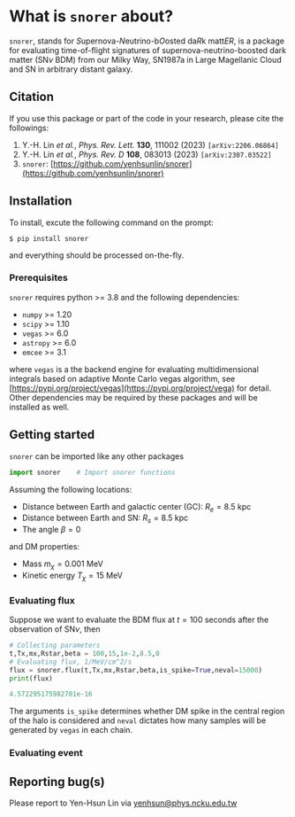 # What is `snorer` about?

`snorer`, stands for  *S*upernova-*N*eutrino-b*O*osted da*R*k matt*ER*, is a package for evaluating time-of-flight signatures of supernova-neutrino-boosted dark matter (SN$\nu$ BDM) from our Milky Way, SN1987a in Large Magellanic Cloud and SN in arbitrary distant galaxy.

## Citation

If you use this package or part of the code in your research, please cite the followings:

1. Y.-H. Lin *et al.*, *Phys. Rev. Lett.* **130**, 111002 (2023) `[arXiv:2206.06864]`
2. Y.-H. Lin *et al.*, *Phys. Rev. D* **108**, 083013 (2023) `[arXiv:2307.03522]`
3. `snorer`: [https://github.com/yenhsunlin/snorer](https://github.com/yenhsunlin/snorer)

## Installation

To install, excute the following command on the prompt:

    $ pip install snorer

and everything should be processed on-the-fly.

### Prerequisites

`snorer` requires python >= 3.8 and the following dependencies:

- `numpy` >= 1.20
- `scipy` >= 1.10
- `vegas` >= 6.0
- `astropy` >= 6.0
- `emcee` >= 3.1

where `vegas` is a the backend engine for evaluating multidimensional integrals based on adaptive Monte Carlo vegas algorithm, see [https://pypi.org/project/vegas](https://pypi.org/project/vega) for detail.
Other dependencies may be required by these packages and will be installed as well.

## Getting started

`snorer` can be imported like any other packages
```python
import snorer    # Import snorer functions
```
Assuming the following locations:

- Distance between Earth and galactic center (GC): $R_e=8.5$ kpc
- Distance between Earth and SN: $R_s=8.5$ kpc
- The angle $\beta=0$

and DM properties:

- Mass $m_\chi=0.001$ MeV
- Kinetic energy $T_\chi=15$ MeV

### Evaluating flux
Suppose we want to evaluate the BDM flux at $t=100$ seconds after the observation of SN$\nu$, then

```python
# Collecting parameters
t,Tx,mx,Rstar,beta = 100,15,1e-2,8.5,0
# Evaluating flux, 1/MeV/cm^2/s
flux = snorer.flux(t,Tx,mx,Rstar,beta,is_spike=True,neval=15000)
print(flux)
```
```python
4.572295175982701e-16
```

The arguments `is_spike` determines whether DM spike in the central region of the halo is considered and `neval` dictates how many samples will be generated by `vegas` in each chain.

### Evaluating event


## Reporting bug(s)

Please report to Yen-Hsun Lin via [yenhsun@phys.ncku.edu.tw](mailto:yenhsun@phys.ncku.edu.tw)
